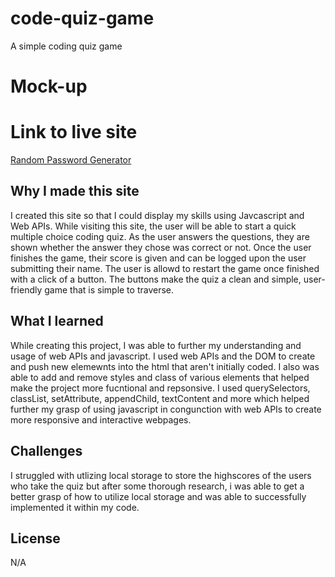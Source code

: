 # code-quiz-game

A simple coding quiz game

# Mock-up

# Link to live site
[Random Password Generator](https://frostyfaust.github.io/Random-Password-Gen/)

## Why I made this site
I created this site so that I could display my skills using Javcascript and Web APIs. While visiting this site, the user will be able to start a quick multiple choice coding quiz. As the user answers the questions, they are shown whether the answer they chose was correct or not. Once the user finishes the game, their score is given and can be logged upon the user submitting their name. The user is allowd to restart the game once finished with a click of a button. The buttons make the quiz a clean and simple, user-friendly game that is simple to traverse.  

## What I learned
While creating this project, I was able to further my understanding and usage of web APIs and javascript. I used web APIs and the DOM to create and push new elemewnts into the html that aren't initially coded. I also was able to add and remove styles and class of various elements that helped make the project more fucntional and repsonsive. I used querySelectors, classList, setAttribute, appendChild, textContent and more which helped further my grasp of using javascript in congunction with web APIs to create more responsive and interactive webpages. 

## Challenges 
I struggled with utlizing local storage to store the highscores of the users who take the quiz but after some thorough research, i was able to get a better grasp of how to utilize local storage and was able to successfully implemented it within my code.


## License
N/A
